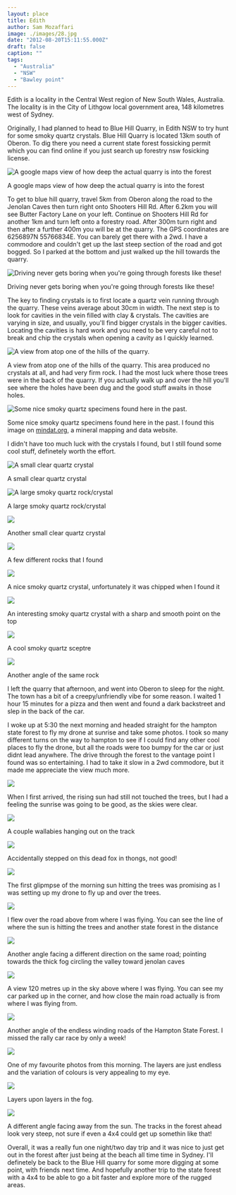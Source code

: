 ```yaml
---
layout: place
title: Edith
author: Sam Mozaffari
image: ./images/28.jpg
date: "2012-08-20T15:11:55.000Z"
draft: false
caption: ""
tags: 
  - "Australia"
  - "NSW"
  - "Bawley point"
---
```





Edith is a locality in the Central West region of New South Wales, Australia. The locality is in the City of Lithgow local government area, 148 kilometres west of Sydney.

Originally, I had planned to head to Blue Hill Quarry, in Edith NSW to try hunt for some smoky quartz crystals. Blue Hill Quarry is located 13km south of Oberon. To dig there you need a current state forest fossicking permit which you can find online if you just search up forestry nsw fosicking license.

![A google maps view of how deep the actual quarry is into the forest](./images/30.jpg)

A google maps view of how deep the actual quarry is into the forest

To get to blue hill quarry, travel 5km from Oberon along the road to the Jenolan Caves then turn right onto Shooters Hill Rd. After 6.2km you will see Butter Factory Lane on your left. Continue on Shooters Hill Rd for another 1km and turn left onto a forestry road. After 300m turn right and then after a further 400m you will be at the quarry. The GPS coordinates are 6256897N 55766834E. You can barely get there with a 2wd. I have a commodore and couldn't get up the last steep section of the road and got bogged. So I parked at the bottom and just walked up the hill towards the quarry.

![Driving never gets boring when you're going through forests like these!](./images/12.jpg)

Driving never gets boring when you're going through forests like these!

The key to finding crystals is to first locate a quartz vein running through the quarry. These veins average about 30cm in width. The next step is to look for cavities in the vein filled with clay & crystals. The cavities are varying in size, and usually, you'll find bigger crystals in the bigger cavities. Locating the cavities is hard work and you need to be very careful not to break and chip the crystals when opening a cavity as I quickly learned.

![A view from atop one of the hills of the quarry.](./images/31.jpg)

A view from atop one of the hills of the quarry. This area produced no crystals at all, and had very firm rock. I had the most luck where those trees were in the back of the quarry. If you actually walk up and over the hill you'll see where the holes have been dug and the good stuff awaits in those holes.

![Some nice smoky quartz specimens found here in the past.](./images/32.jpg)

Some nice smoky quartz specimens found here in the past. I found this image on [mindat.org](http://mindat.org), a mineral mapping and data website.

I didn't have too much luck with the crystals I found, but I still found some cool stuff, definetely worth the effort.

![A small clear quartz crystal](./images/33.jpg)

A small clear quartz crystal

![A large smoky quartz rock/crystal](./images/34.jpg)

A large smoky quartz rock/crystal

![](./images/35.jpg)

Another small clear quartz crystal

![](./images/36.jpg)

A few different rocks that I found

![](./images/37.jpg)

A nice smoky quartz crystal, unfortunately it was chipped when I found it

![](./images/38.jpg)

An interesting smoky quartz crystal with a sharp and smooth point on the top

![](./images/40.jpg)

A cool smoky quartz sceptre

![](./images/41.jpg)

Another angle of the same rock

I left the quarry that afternoon, and went into Oberon to sleep for the night. The town has a bit of a creepy/unfriendly vibe for some reason. I waited 1 hour 15 minutes for a pizza and then went and found a dark backstreet and slep in the back of the car.

I woke up at 5:30 the next morning and headed straight for the hampton state forest to fly my drone at sunrise and take some photos. I took so many different turns on the way to hampton to see if I could find any other cool places to fly the drone, but all the roads were too bumpy for the car or just didnt lead anywhere. The drive through the forest to the vantage point I found was so entertaining. I had to take it slow in a 2wd commodore, but it made me appreciate the view much more.

![](./images/15.jpg)

When I first arrived, the rising sun had still not touched the trees, but I had a feeling the sunrise was going to be good, as the skies were clear.

![](./images/14.jpg)

A couple wallabies hanging out on the track

![](./images/27.jpg)

Accidentally stepped on this dead fox in thongs, not good!

![](./images/16.jpg)

The first glipmpse of the morning sun hitting the trees was promising as I was setting up my drone to fly up and over the trees.

![](./images/1.jpg)

I flew over the road above from where I was flying. You can see the line of where the sun is hitting the trees and another state forest in the distance

![](./images/2.jpg)

Another angle facing a different direction on the same road; pointing towards the thick fog circling the valley toward jenolan caves

![](./images/6.jpg)

A view 120 metres up in the sky above where I was flying. You can see my car parked up in the corner, and how close the main road actually is from where I was flying from.

![](./images/9.jpg)

Another angle of the endless winding roads of the Hampton State Forest. I missed the rally car race by only a week!

![](./images/19.jpg)

One of my favourite photos from this morning. The layers are just endless and the variation of colours is very appealing to my eye.

![](./images/20.jpg)

Layers upon layers in the fog.

![](./images/21.jpg)

A different angle facing away from the sun. The tracks in the forest ahead look very steep, not sure if even a 4x4 could get up somethin like that!

Overall, it was a really fun one night/two day trip and it was nice to just get out in the forest after just being at the beach all time time in Sydney. I'll definetely be back to the Blue Hill quarry for some more digging at some point, with friends next time. And hopefully another trip to the state forest with a 4x4 to be able to go a bit faster and explore more of the rugged areas.